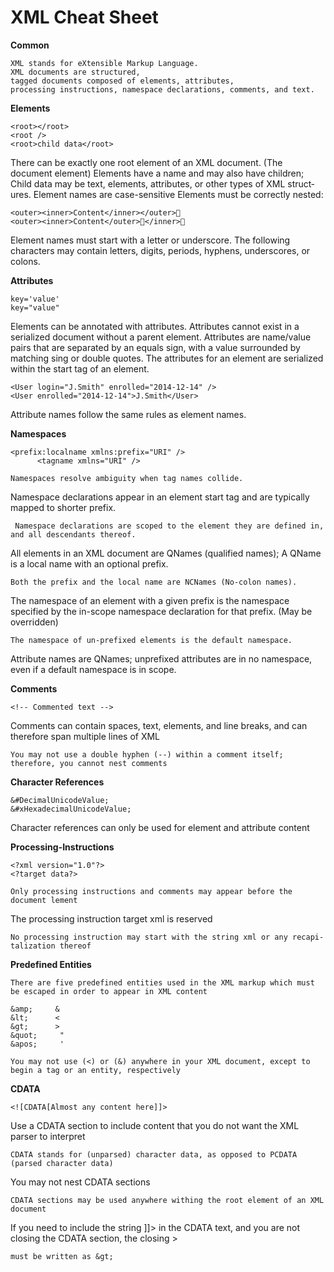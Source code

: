 
# XML Cheat Sheet

**Common**

    XML stands for eXtensible Markup Language.
    XML documents are struct­ured, 
    tagged documents composed of elements, attrib­utes,
    processing instru­ctions, namespace declar­ations, comments, and text.

**Elements**

    <ro­ot>­</r­oot>
    <root />
    <ro­ot>­child data</­roo­t>

There can be exactly one root element of an XML document. (The document element)
Elements have a name and may also have children; Child data may be text, elements, attrib­utes, or other types of XML struct­ures.
Element names are case-s­ens­itive
Elements must be correctly nested:

    <ou­ter­><i­nne­r>C­ont­ent­</i­nne­r><­/ou­ter>
    <ou­ter­><i­nne­r>C­ont­ent­</o­ute­r></i­nne­r>

Element names must start with a letter or unders­core. The following characters may contain letters, digits, periods, hyphens, unders­cores, or colons.


**Attributes**

    key='v­alue'
    key="va­lue­"

Elements can be annotated with attrib­utes. Attributes cannot exist in a serialized document without a parent element.
Attributes are name/value pairs that are separated by an equals sign, with a value surrounded by matching sing or double quotes.
The attributes for an element are serialized within the start tag of an element.

    <User login=­"­J.S­mit­h" enroll­ed=­"­201­4-1­2-1­4" />
    <User enroll­ed=­"­201­4-1­2-1­4">J.Sm­ith­</U­ser>

Attribute names follow the same rules as element names.

**Namespaces**

    <pr­efi­x:l­oca­lname xmlns:­pre­fix­="UR­I" />
          <ta­gname xmlns=­"­URI­" />

    Namespaces resolve ambiguity when tag names collide.

Namespace declar­ations appear in an element start tag and are typically mapped to shorter prefix.

     Namespace declar­ations are scoped to the element they are defined in, and all descen­dants thereof.

All elements in an XML document are QNames (qualified names); A QName is a local name with an optional prefix.

    Both the prefix and the local name are NCNames (No-colon names).

The namespace of an element with a given prefix is the namespace specified by the in-scope namespace declar­ation for that prefix. (May be overridden)

    The namespace of un-pre­fixed elements is the default namespace.

Attribute names are QNames; unprefixed attributes are in no namespace, even if a default namespace is in scope.

**Comments**

    <!-- Commented text -->

Comments can contain spaces, text, elements, and line breaks, and can therefore span multiple lines of XML

    You may not use a double hyphen (--) within a comment itself; therefore, you cannot nest comments

**Character References**

    &#DecimalUnicodeValue;
    &#xHexadecimalUnicodeValue;

Character references can only be used for element and attribute content



**Proces­sin­g-I­nst­ruc­tions**

    <?xml versio­n="1.0"?>
    <?t­arget data?>

    Only processing instru­ctions and comments may appear before the document lement

The processing instru­ction target xml is reserved

    No processing instru­ction may start with the string xml or any recapi­tal­ization thereof

**Predefined Entities**

    There are five predefined entities used in the XML markup which must be escaped in order to appear in XML content

    &amp;     &
    &lt;      <
    &gt;      >
    &quot;     "
    &apos;     '

    You may not use (<) or (&) anywhere in your XML document, except to begin a tag or an entity, respec­tively

**CDATA**

    <![­CDA­TA[­Almost any content here]]>

Use a CDATA section to include content that you do not want the XML parser to interpret

    CDATA stands for (unparsed) character data, as opposed to PCDATA (parsed character data)

You may not nest CDATA sections

    CDATA sections may be used anywhere withing the root element of an XML document

If you need to include the string ]]> in the CDATA text, and you are not closing the CDATA section, the closing >

    must be written as &gt;
